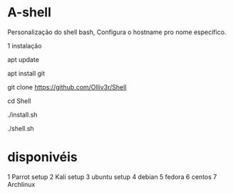 # A-shell

Personalização do shell bash, Configura o hostname pro nome especifico.

1 instalação

apt update

apt install git

git clone https://github.com/Olliv3r/Shell

cd Shell

./install.sh

./shell.sh


# disponivéis


1 Parrot setup
2 Kali setup
3 ubuntu setup
4 debian
5 fedora
6 centos
7 Archlinux
